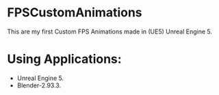 # FPSCustomAnimations

This are my first Custom FPS Animations made in (UE5) Unreal Engine 5.

# Using Applications:
- Unreal Engine 5.
- Blender-2.93.3.

